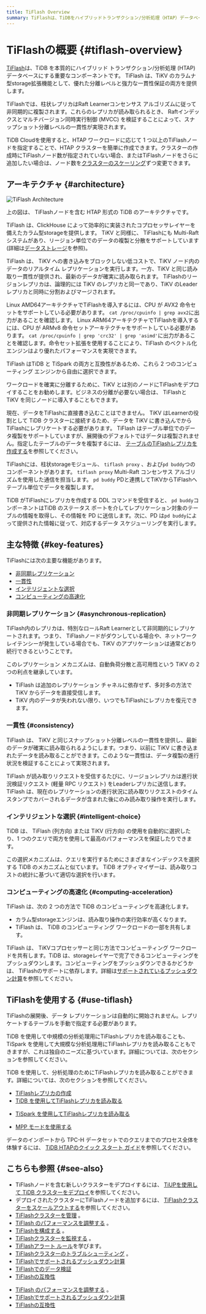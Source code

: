 ```yaml
---
title: TiFlash Overview
summary: TiFlashは、TiDBをハイブリッドトランザクション/分析処理（HTAP）データベースにする重要なコンポーネントです。TiFlashは、優れた分離レベルと一貫性保証を提供し、TiKVと同じ読み取り一貫性を持ちます。また、TiFlashには非同期レプリケーション、インテリジェントな選択、コンピューティングの高速化などの主要な機能があります。TiFlashを使用する際は、データのレプリケーションを手動で指定する必要があります。
---
```


# TiFlashの概要 {#tiflash-overview}

[TiFlash](https://github.com/pingcap/tiflash)は、TiDB を本質的にハイブリッド トランザクション/分析処理 (HTAP) データベースにする重要なコンポーネントです。 TiFlash は、TiKV のカラムナ型storage拡張機能として、優れた分離レベルと強力な一貫性保証の両方を提供します。

TiFlashでは、柱状レプリカはRaft Learnerコンセンサス アルゴリズムに従って非同期的に複製されます。これらのレプリカが読み取られるとき、 Raftインデックスとマルチバージョン同時実行制御 (MVCC) を検証することによって、スナップショット分離レベルの一貫性が実現されます。

<CustomContent platform="tidb-cloud">

TiDB Cloudを使用すると、HTAP ワークロードに応じて 1 つ以上のTiFlashノードを指定することで、HTAP クラスターを簡単に作成できます。クラスターの作成時にTiFlashノード数が指定されていない場合、またはTiFlashノードをさらに追加したい場合は、ノード数を[クラスターのスケーリング](/tidb-cloud/scale-tidb-cluster.md)ずつ変更できます。

</CustomContent>

## アーキテクチャ {#architecture}

![TiFlash Architecture](https://download.pingcap.com/images/docs/tidb-storage-architecture-1.png)

上の図は、 TiFlashノードを含む HTAP 形式の TiDB のアーキテクチャです。

TiFlash は、ClickHouse によって効率的に実装されたコプロセッサレイヤーを備えたカラム型storageを提供します。 TiKV と同様に、 TiFlashにも Multi-Raft システムがあり、リージョン単位でのデータの複製と分散をサポートしています (詳細は[データストレージ](https://en.pingcap.com/blog/tidb-internal-data-storage/)を参照)。

TiFlash は、 TiKV への書き込みをブロックしない低コストで、TiKV ノード内のデータのリアルタイム レプリケーションを実行します。一方、TiKV と同じ読み取り一貫性が提供され、最新のデータが確実に読み取られます。 TiFlashのリージョンレプリカは、論理的には TiKV のレプリカと同一であり、TiKV のLeaderレプリカと同時に分割およびマージされます。

Linux AMD64アーキテクチャでTiFlashを導入するには、CPU が AVX2 命令セットをサポートしている必要があります。 `cat /proc/cpuinfo | grep avx2`に出力があることを確認します。 Linux ARM64アーキテクチャでTiFlashを導入するには、CPU が ARMv8 命令セットアーキテクチャをサポートしている必要があります。 `cat /proc/cpuinfo | grep 'crc32' | grep 'asimd'`に出力があることを確認します。命令セット拡張を使用することにより、TiFlash のベクトル化エンジンはより優れたパフォーマンスを実現できます。

<CustomContent platform="tidb">

TiFlash はTiDB と TiSpark の両方と互換性があるため、これら 2 つのコンピューティング エンジンから自由に選択できます。

</CustomContent>

ワークロードを確実に分離するために、TiKV とは別のノードにTiFlashをデプロイすることをお勧めします。ビジネスの分離が必要ない場合は、 TiFlashと TiKV を同じノードに導入することもできます。

現在、データをTiFlashに直接書き込むことはできません。 TiKV はLearnerの役割として TiDB クラスターに接続するため、データを TiKV に書き込んでからTiFlashにレプリケートする必要があります。 TiFlash はテーブル単位でのデータ複製をサポートしていますが、展開後のデフォルトではデータは複製されません。指定したテーブルのデータを複製するには、 [テーブルのTiFlashレプリカを作成する](/tiflash/create-tiflash-replicas.md#create-tiflash-replicas-for-tables)を参照してください。

TiFlashには、柱状storageモジュール、 `tiflash proxy` 、および`pd buddy`つのコンポーネントがあります。 `tiflash proxy` Multi-Raft コンセンサス アルゴリズムを使用した通信を担当します。 `pd buddy` PDと連携してTiKVからTiFlashへテーブル単位でデータを複製します。

TiDB がTiFlashにレプリカを作成する DDL コマンドを受信すると、 `pd buddy`コンポーネントはTiDB のステータス ポートを介してレプリケーション対象のテーブルの情報を取得し、その情報を PD に送信します。次に、PD は`pd buddy`によって提供された情報に従って、対応するデータ スケジューリングを実行します。

## 主な特徴 {#key-features}

TiFlashには次の主要な機能があります。

-   [非同期レプリケーション](#asynchronous-replication)
-   [一貫性](#consistency)
-   [インテリジェントな選択](#intelligent-choice)
-   [コンピューティングの高速化](#computing-acceleration)

### 非同期レプリケーション {#asynchronous-replication}

TiFlash内のレプリカは、特別なロールRaft Learnerとして非同期的にレプリケートされます。つまり、 TiFlashノードがダウンしている場合や、ネットワークレイテンシーが発生している場合でも、TiKV のアプリケーションは通常どおり続行できるということです。

このレプリケーション メカニズムは、自動負荷分散と高可用性という TiKV の 2 つの利点を継承しています。

-   TiFlash は追加のレプリケーション チャネルに依存せず、多対多の方法で TiKV からデータを直接受信します。
-   TiKV 内のデータが失われない限り、いつでもTiFlashにレプリカを復元できます。

### 一貫性 {#consistency}

TiFlash は、 TiKV と同じスナップショット分離レベルの一貫性を提供し、最新のデータが確実に読み取られるようにします。つまり、以前に TiKV に書き込まれたデータを読み取ることができます。このような一貫性は、データ複製の進行状況を検証することによって実現されます。

TiFlash が読み取りリクエストを受信するたびに、リージョンレプリカは進行状況検証リクエスト (軽量 RPC リクエスト) をLeaderレプリカに送信します。 TiFlash は、現在のレプリケーションの進行状況に読み取りリクエストのタイムスタンプでカバーされるデータが含まれた後にのみ読み取り操作を実行します。

### インテリジェントな選択 {#intelligent-choice}

TiDB は、 TiFlash (列方向) または TiKV (行方向) の使用を自動的に選択したり、1 つのクエリで両方を使用して最高のパフォーマンスを保証したりできます。

この選択メカニズムは、クエリを実行するためにさまざまなインデックスを選択する TiDB のメカニズムと似ています。 TiDB オプティマイザーは、読み取りコストの統計に基づいて適切な選択を行います。

### コンピューティングの高速化 {#computing-acceleration}

TiFlash は、次の 2 つの方法で TiDB のコンピューティングを高速化します。

-   カラム型storageエンジンは、読み取り操作の実行効率が高くなります。
-   TiFlash は、 TiDB のコンピューティング ワークロードの一部を共有します。

TiFlash は、 TiKVコプロセッサーと同じ方法でコンピューティング ワークロードを共有します。TiDB は、storageレイヤーで完了できるコンピューティングをプッシュダウンします。コンピューティングをプッシュダウンできるかどうかは、 TiFlashのサポートに依存します。詳細は[サポートされているプッシュダウン計算](/tiflash/tiflash-supported-pushdown-calculations.md)を参照してください。

## TiFlashを使用する {#use-tiflash}

TiFlashの展開後、データ レプリケーションは自動的に開始されません。レプリケートするテーブルを手動で指定する必要があります。

<CustomContent platform="tidb">

TiDB を使用して中規模の分析処理用にTiFlashレプリカを読み取ることも、TiSpark を使用して大規模な分析処理用にTiFlashレプリカを読み取ることもできますが、これは独自のニーズに基づいています。詳細については、次のセクションを参照してください。

</CustomContent>

<CustomContent platform="tidb-cloud">

TiDB を使用して、分析処理のためにTiFlashレプリカを読み取ることができます。詳細については、次のセクションを参照してください。

</CustomContent>

-   [TiFlashレプリカの作成](/tiflash/create-tiflash-replicas.md)
-   [TiDB を使用してTiFlashレプリカを読み取る](/tiflash/use-tidb-to-read-tiflash.md)

<CustomContent platform="tidb">

-   [TiSpark を使用してTiFlashレプリカを読み取る](/tiflash/use-tispark-to-read-tiflash.md)

</CustomContent>

-   [MPP モードを使用する](/tiflash/use-tiflash-mpp-mode.md)

<CustomContent platform="tidb">

データのインポートから TPC-H データセットでのクエリまでのプロセス全体を体験するには、 [TiDB HTAPのクイック スタート ガイド](/quick-start-with-htap.md)を参照してください。

</CustomContent>

## こちらも参照 {#see-also}

<CustomContent platform="tidb">

-   TiFlashノードを含む新しいクラスターをデプロイするには、 [TiUPを使用して TiDB クラスターをデプロイ](/production-deployment-using-tiup.md)を参照してください。
-   デプロイされたクラスターにTiFlashノードを追加するには、 [TiFlashクラスターをスケールアウトする](/scale-tidb-using-tiup.md#scale-out-a-tiflash-cluster)を参照してください。
-   [TiFlashクラスターを管理](/tiflash/maintain-tiflash.md) 。
-   [TiFlash のパフォーマンスを調整する](/tiflash/tune-tiflash-performance.md) 。
-   [TiFlashを構成する](/tiflash/tiflash-configuration.md) 。
-   [TiFlashクラスターを監視する](/tiflash/monitor-tiflash.md) 。
-   [TiFlashアラート ルール](/tiflash/tiflash-alert-rules.md)を学びます。
-   [TiFlashクラスターのトラブルシューティング](/tiflash/troubleshoot-tiflash.md) 。
-   [TiFlashでサポートされるプッシュダウン計算](/tiflash/tiflash-supported-pushdown-calculations.md)
-   [TiFlashでのデータ検証](/tiflash/tiflash-data-validation.md)
-   [TiFlashの互換性](/tiflash/tiflash-compatibility.md)

</CustomContent>

<CustomContent platform="tidb-cloud">

-   [TiFlash のパフォーマンスを調整する](/tiflash/tune-tiflash-performance.md) 。
-   [TiFlashでサポートされるプッシュダウン計算](/tiflash/tiflash-supported-pushdown-calculations.md)
-   [TiFlashの互換性](/tiflash/tiflash-compatibility.md)

</CustomContent>
